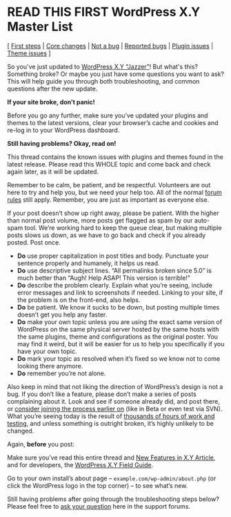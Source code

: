 # READ THIS FIRST WordPress X.Y Master List

\[ 
[First steps](#)
 | 
[Core changes](#)
 | 
[Not a bug](#)
 | 
[Reported bugs](#)
 | 
[Plugin issues](#)
 | 
[Theme issues](#)
 \]

So you've just updated to [WordPress X.Y “Jazzer”](https://wordpress.org/news/)! But what's this? Something broke? Or maybe you just have some questions you want to ask? This will help guide you through both troubleshooting, and common questions after the new update.

**If your site broke, don’t panic!**

Before you go any further, make sure you’ve updated your plugins and themes to the latest versions, clear your browser’s cache and cookies and re-log in to your WordPress dashboard.

**Still having problems? Okay, read on!**

This thread contains the known issues with plugins and themes found in the latest release. Please read this WHOLE topic and come back and check again later, as it will be updated.

Remember to be calm, be patient, and be respectful. Volunteers are out here to try and help you, but we need your help too. All of the normal [forum rules](https://wordpress.org/support/guidelines) still apply. Remember, you are just as important as everyone else.

If your post doesn’t show up right away, please be patient. With the higher than normal post volume, more posts get flagged as spam by our auto-spam tool. We’re working hard to keep the queue clear, but making multiple posts slows us down, as we have to go back and check if you already posted. Post once.

- **Do** use proper capitalization in post titles and body. Punctuate your sentence properly and humanely, it helps us read.
- **Do** use descriptive subject lines. “All permalinks broken since 5.0” is much better than “Augh! Help ASAP! This version is terrible!”
- **Do** describe the problem clearly. Explain what you’re seeing, include error messages and link to screenshots if needed. Linking to your site, if the problem is on the front-end, also helps.
- **Do** be patient. We know it sucks to be down, but posting multiple times doesn’t get you help any faster.
- **Do** make your own topic unless you are using the exact same version of WordPress on the same physical server hosted by the same hosts with the same plugins, theme and configurations as the original poster. You may find it weird, but it will be easier for us to help you specifically if you have your own topic.
- **Do** mark your topic as resolved when it’s fixed so we know not to come looking there anymore.
- **Do** remember you’re not alone.

Also keep in mind that not liking the direction of WordPress’s design is not a bug. If you don’t like a feature, please don’t make a series of posts complaining about it. Look and see if someone already did, and post there, or [consider joining the process earlier on](https://make.wordpress.org/core/) (like in Beta or even test via SVN). What you’re seeing today is the result of [thousands of hours of work and testing](https://make.wordpress.org/core/X-Y/), and unless something is outright broken, it’s highly unlikely to be changed.

Again, **before** you post:

Make sure you’ve read this entire thread and [New Features in X.Y Article](https://wordpress.org/support/wordpress-version/version-X-Y/), and for developers, the [WordPress X.Y Field Guide](https://make.wordpress.org/core/).

Go to your own install’s about page – `example.com/wp-admin/about.php` (or click the WordPress logo in the top corner) – to see what’s new.

Still having problems after going through the troubleshooting steps below? Please feel free to [ask your question](https://wordpress.org/support/forum/how-to-and-troubleshooting/#new-topic-0) here in the support forums.
